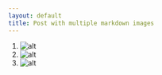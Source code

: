 ```yaml
---
layout: default
title: Post with multiple markdown images
---
```


1. ![alt](https://via.placeholder.com/150)
2. ![alt](https://via.placeholder.com/250)
3. ![alt](https://via.placeholder.com/350)
